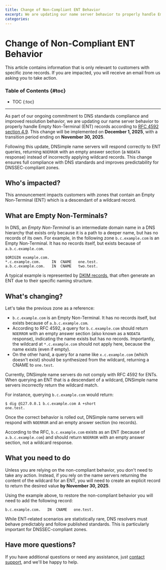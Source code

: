```yaml
---
title: Change of Non-Compliant ENT Behavior
excerpt: We are updating our name server behavior to properly handle Empty Non-Terminal (ENT) records.
categories:
---
```


# Change of Non-Compliant ENT Behavior

<info>
This article contains information that is only relevant to customers with specific zone records. If you are impacted, you will receive an email from us asking you to take action.
</info>

### Table of Contents {#toc}

* TOC
{:toc}

---

As part of our ongoing commitment to DNS standards compliance and improved resolution behavior, we are updating our name server behavior to properly handle Empty Non-Terminal (ENT) records according to [RFC 4592 section 4.9](https://datatracker.ietf.org/doc/html/rfc4592#section-4.9). This change will be implemented on **December 1, 2025**, with a transition period ending on **November 30, 2025**.

Following this update, DNSimple name servers will respond correctly to ENT queries, returning `NOERROR` with an empty answer section (a `NODATA` response) instead of incorrectly applying wildcard records. This change ensures full compliance with DNS standards and improves predictability for DNSSEC-compliant zones.

## Who's impacted?

This announcement impacts customers with zones that contain an Empty Non-Terminal (ENT) which is a descendant of a wildcard record.

## What are Empty Non-Terminals?

In DNS, an *Empty Non-Terminal* is an intermediate domain name in a DNS hierarchy that exists only because it is a path to a deeper name, but has no records of its own. For example, in the following zone `b.c.example.com` is an Empty Non-Terminal. It has no records itself, but exists because of `a.b.c.example.com`.

```
$ORIGIN example.com.
*.c.example.com.     IN  CNAME   one.test.
a.b.c.example.com.   IN  CNAME   two.test.
```

A typical example is represented by [DKIM records](https://support.dnsimple.com/articles/dkim-record/), that often generate an ENT due to their specific naming structure.

## What's changing?

Let's take the previous zone as a reference:

- `b.c.example.com` is an Empty Non-Terminal. It has no records itself, but exists because of `a.b.c.example.com`.
- According to RFC 4592, a query for `b.c.example.com` should return `NOERROR` with an empty answer section (also known as a `NODATA` response), indicating the name exists but has no records. Importantly, the wildcard at `*.c.example.com` should not apply here, because the name exists (even if empty).
- On the other hand, a query for a name like `x.c.example.com` (which doesn't exist) should be synthesized from the wildcard, returning a CNAME to `one.test`.

Currently, DNSimple name servers do not comply with RFC 4592 for ENTs. When querying an ENT that is a descendant of a wildcard, DNSimple name servers incorrectly return the wildcard match.

For instance, querying `b.c.example.com` would return:

```
$ dig @127.0.0.1 b.c.example.com A +short
one.test.
```

Once the correct behavior is rolled out, DNSimple name servers will respond with `NOERROR` and an empty answer section (no records).

According to the RFC, `b.c.example.com` exists as an ENT (because of `a.b.c.example.com`) and should return `NOERROR` with an empty answer section, not a wildcard response.

## What you need to do

Unless you are relying on the non-compliant behavior, you don't need to take any action. Instead, if you rely on the name servers returning the content of the wildcard for an ENT, you will need to create an explicit record to return the desired value **by November 30, 2025**.

Using the example above, to restore the non-compliant behavior you will need to add the following record:

```
b.c.example.com.   IN  CNAME   one.test.
```

While ENT-related scenarios are statistically rare, DNS resolvers must behave predictably and follow published standards. This is particularly important for DNSSEC-compliant zones.

## Have more questions?

If you have additional questions or need any assistance, just [contact support](https://dnsimple.com/feedback), and we'll be happy to help.


